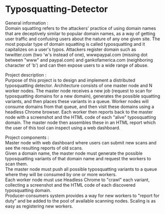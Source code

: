 # Typosquatting-Detector

General information : <br>
Domain squatting refers to the attackers' practice of using domain names that are deceptively similar to popular domain names, as a way of getting user traffic and confusing users about the nature of any one given site. The most popular type of domain squatting is called typosquatting and it capitalizes on a user's typos. Attackers register domain such as twwitter.com (two 'w's instead of one), wwwpaypal.com (missing dot between "www" and paypal.com) and gankofamerica.com (neighboring character of 'b') and can then expose users to a wide range of abuse.

Project description : <br>
Purpose of this project is to design and implement a distributed typosquatting detector. Architecture consists of one master node and N worker nodes. The master node receives a new job (request to scan for typosquatting domains for a new domain), generates the possible squatting variants, and then places these variants in a queue. Worker nodes will consume domains from that queue, and then visit these domains using a headless Chrome browser. Each worker then reports back to the master node with a screenshot and the HTML code of each "alive" typosquatting domain. The master node then assembles these in an HTML report which the user of this tool can inspect using a web dashboard.

Project components : <br>
Master node with web dashboard where users can submit new scans and see the resulting reports of old scans.<br>
Given a domain name, the master node must generate the possible typosquatting variants of that domain name and request the workers to scan them. <br>
The master node must push all possible typosquatting variants to a queue where they will be consumed by one or more workers. <br>
Each worker node must use Headless Chrome to "crawl" each variant, collecting a screenshot and the HTML code of each discovered typosquatting domain. <br>
Producer-consumers system provides a way for new workers to "report for duty" and be added to the pool of available scanning nodes.
Scaling is as easy as registering new workers.<br>
